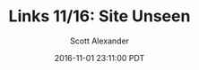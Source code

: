 ---
layout: podcast
title: "Links 11/16: Site Unseen"
author: Scott Alexander
description: https://slatestarcodex.com/2016/11/01/links-1116-site-unseen/
date: 2016-11-01 23:11:00 PDT
length: 1687788
duration: 422
guid: links-1116-site-unseen
---